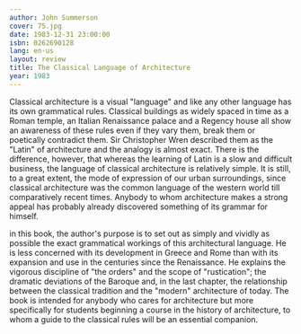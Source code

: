 ```yaml
---
author: John Summerson
cover: 75.jpg
date: 1983-12-31 23:00:00
isbn: 0262690128
lang: en-us
layout: review
title: The Classical Language of Architecture
year: 1983
---
```


Classical architecture is a visual "language" and like any other language has its own grammatical rules. Classical buildings as widely spaced in time as a Roman temple, an Italian Renaissance palace and a Regency house all show an awareness of these rules even if they vary them, break them or poetically contradict them. Sir Christopher Wren described them as the "Latin" of architecture and the analogy is almost exact. There is the difference, however, that whereas the learning of Latin is a slow and difficult business, the language of classical architecture is relatively simple. It is still, to a great extent, the mode of expression of our urban surroundings, since classical architecture was the common language of the western world till comparatively recent times. Anybody to whom architecture makes a strong appeal has probably already discovered something of its grammar for himself.

in this book, the author's purpose is to set out as simply and vividly as possible the exact grammatical workings of this architectural language. He is less concerned with its development in Greece and Rome than with its expansion and use in the centuries since the Renaissance. He explains the vigorous discipline of "the orders" and the scope of "rustication"; the dramatic deviations of the Baroque and, in the last chapter, the relationship between the classical tradition and the "modern" architecture of today. The book is intended for anybody who cares for architecture but more specifically for students beginning a course in the history of architecture, to whom a guide to the classical rules will be an essential companion.
